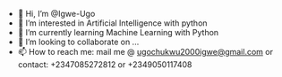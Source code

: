 - 👋 Hi, I’m @Igwe-Ugo
- 👀 I’m interested in Artificial Intelligence with python
- 🌱 I’m currently learning Machine Learning with Python
- 💞️ I’m looking to collaborate on ...
- 📫 How to reach me: mail me @ ugochukwu2000igwe@gmail.com or contact: +2347085272812 or +2349050117408

<!---
Igwe-Ugo/Igwe-Ugo is a ✨ special ✨ repository because its `README.md` (this file) appears on your GitHub profile.
You can click the Preview link to take a look at your changes.
--->
